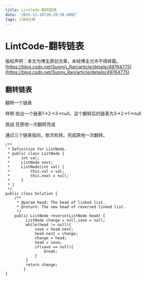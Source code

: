 ```yaml
---
title: LintCode-翻转链表
date: '2015-11-10T20:28:38.000Z'
tags: CSDN迁移
---
```


# LintCode-翻转链表

版权声明：本文为博主原创文章，未经博主允许不得转载。 [https://blog.csdn.net/Sunny\_Ran/article/details/49764775](https://blog.csdn.net/Sunny_Ran/article/details/49764775)

## 翻转链表

翻转一个链表

样例 给出一个链表1-&gt;2-&gt;3-&gt;null，这个翻转后的链表为3-&gt;2-&gt;1-&gt;null

挑战 在原地一次翻转完成

通过三个链表指向，依次轮转。完成原地一次翻转。

```text
/**
 * Definition for ListNode.
 * public class ListNode {
 *     int val;
 *     ListNode next;
 *     ListNode(int val) {
 *         this.val = val;
 *         this.next = null;
 *     }
 * }
 */ 
public class Solution {
    /**
     * @param head: The head of linked list.
     * @return: The new head of reversed linked list.
     */
    public ListNode reverse(ListNode head) {
         ListNode change = null,save = null;
         while(head != null){
             save = head.next;
             head.next = change;
             change = head;
             head = save;
             if(save == null){
                 break;
             }
         }
         return change;
        }
}
```

